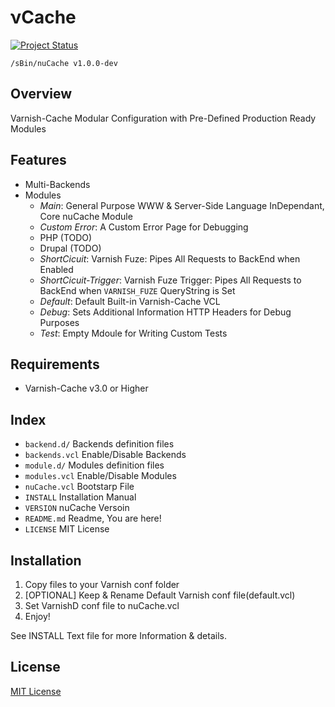 &nu;Cache
=========
[![Project Status](https://stillmaintained.com/slashsBin/nuCache.png)](https://stillmaintained.com/slashsBin/nuCache)

`/sBin/nuCache v1.0.0-dev`

Overview
--------
Varnish-Cache Modular Configuration
with Pre-Defined Production Ready Modules


Features
--------
* Multi-Backends
* Modules
    * *Main*:                   General Purpose WWW & Server-Side Language InDependant, Core nuCache Module
    * *Custom Error*:           A Custom Error Page for Debugging
    * PHP (TODO)
    * Drupal (TODO)
    * *ShortCicuit*:            Varnish Fuze: Pipes All Requests to BackEnd when Enabled
    * *ShortCicuit-Trigger*:    Varnish Fuze Trigger: Pipes All Requests to BackEnd when `VARNISH_FUZE` QueryString is Set
    * *Default*:                Default Built-in Varnish-Cache VCL
    * *Debug*:                  Sets Additional Information HTTP Headers for Debug Purposes
    * *Test*:                   Empty Mdoule for Writing Custom Tests

Requirements
------------
* Varnish-Cache v3.0 or Higher

Index
-----
* `backend.d/`        Backends definition files
* `backends.vcl`      Enable/Disable Backends
* `module.d/`         Modules definition files
* `modules.vcl`       Enable/Disable Modules
* `nuCache.vcl`       Bootstarp File
* `INSTALL`           Installation Manual
* `VERSION`           nuCache Versoin
* `README.md`         Readme, You are here!
* `LICENSE`           MIT License

Installation
------------
1. Copy files to your Varnish conf folder
2. [OPTIONAL] Keep & Rename Default Varnish conf file(default.vcl)
3. Set VarnishD conf file to nuCache.vcl
4. Enjoy!

See INSTALL Text file for more Information & details.

License
-------
[MIT License](http://slashsbin.mit-license.org/)



